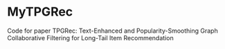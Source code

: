 # MyTPGRec
Code for paper TPGRec: Text-Enhanced and Popularity-Smoothing Graph Collaborative Filtering for Long-Tail Item Recommendation
